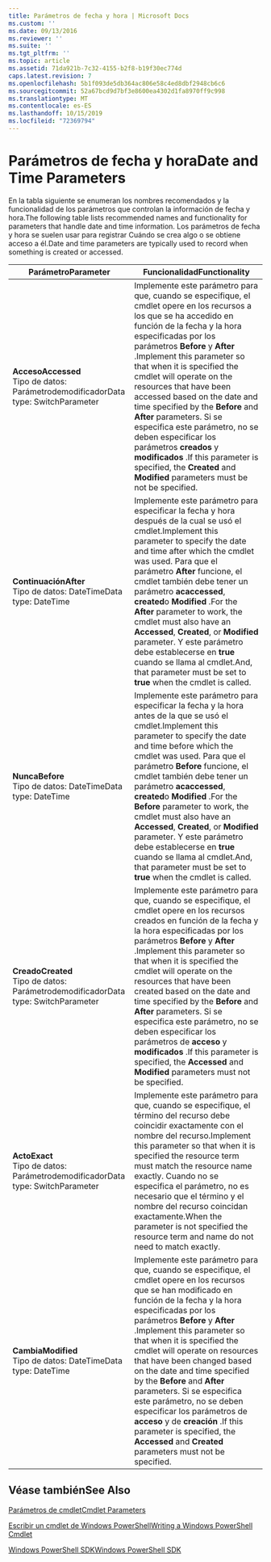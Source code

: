 ```yaml
---
title: Parámetros de fecha y hora | Microsoft Docs
ms.custom: ''
ms.date: 09/13/2016
ms.reviewer: ''
ms.suite: ''
ms.tgt_pltfrm: ''
ms.topic: article
ms.assetid: 71da921b-7c32-4155-b2f8-b19f30ec774d
caps.latest.revision: 7
ms.openlocfilehash: 5b1f093de5db364ac806e58c4ed8dbf2948cb6c6
ms.sourcegitcommit: 52a67bcd9d7bf3e8600ea4302d1fa8970ff9c998
ms.translationtype: MT
ms.contentlocale: es-ES
ms.lasthandoff: 10/15/2019
ms.locfileid: "72369794"
---
```

# <a name="date-and-time-parameters"></a><span data-ttu-id="e806b-102">Parámetros de fecha y hora</span><span class="sxs-lookup"><span data-stu-id="e806b-102">Date and Time Parameters</span></span>

<span data-ttu-id="e806b-103">En la tabla siguiente se enumeran los nombres recomendados y la funcionalidad de los parámetros que controlan la información de fecha y hora.</span><span class="sxs-lookup"><span data-stu-id="e806b-103">The following table lists recommended names and functionality for parameters that handle date and time information.</span></span> <span data-ttu-id="e806b-104">Los parámetros de fecha y hora se suelen usar para registrar Cuándo se crea algo o se obtiene acceso a él.</span><span class="sxs-lookup"><span data-stu-id="e806b-104">Date and time parameters are typically used to record when something is created or accessed.</span></span>

|<span data-ttu-id="e806b-105">Parámetro</span><span class="sxs-lookup"><span data-stu-id="e806b-105">Parameter</span></span>|<span data-ttu-id="e806b-106">Funcionalidad</span><span class="sxs-lookup"><span data-stu-id="e806b-106">Functionality</span></span>|
|---|---|
|<span data-ttu-id="e806b-107">**Acceso**</span><span class="sxs-lookup"><span data-stu-id="e806b-107">**Accessed**</span></span><br><span data-ttu-id="e806b-108">Tipo de datos: Parámetrodemodificador</span><span class="sxs-lookup"><span data-stu-id="e806b-108">Data type: SwitchParameter</span></span>|<span data-ttu-id="e806b-109">Implemente este parámetro para que, cuando se especifique, el cmdlet opere en los recursos a los que se ha accedido en función de la fecha y la hora especificadas por los parámetros **Before** y **After** .</span><span class="sxs-lookup"><span data-stu-id="e806b-109">Implement this parameter so that when it is specified the cmdlet will operate on the resources that have been accessed based on the date and time specified by the **Before** and **After** parameters.</span></span> <span data-ttu-id="e806b-110">Si se especifica este parámetro, no se deben especificar los parámetros **creados** y **modificados** .</span><span class="sxs-lookup"><span data-stu-id="e806b-110">If this parameter is specified, the **Created** and **Modified** parameters must be not be specified.</span></span>|
|<span data-ttu-id="e806b-111">**Continuación**</span><span class="sxs-lookup"><span data-stu-id="e806b-111">**After**</span></span><br><span data-ttu-id="e806b-112">Tipo de datos: DateTime</span><span class="sxs-lookup"><span data-stu-id="e806b-112">Data type: DateTime</span></span>|<span data-ttu-id="e806b-113">Implemente este parámetro para especificar la fecha y hora después de la cual se usó el cmdlet.</span><span class="sxs-lookup"><span data-stu-id="e806b-113">Implement this parameter to specify the date and time after which the cmdlet was used.</span></span> <span data-ttu-id="e806b-114">Para que el parámetro **After** funcione, el cmdlet también debe tener un parámetro **acaccessed**, **created**o **Modified** .</span><span class="sxs-lookup"><span data-stu-id="e806b-114">For the **After** parameter to work, the cmdlet must also have an **Accessed**, **Created**, or **Modified** parameter.</span></span> <span data-ttu-id="e806b-115">Y este parámetro debe establecerse en **true** cuando se llama al cmdlet.</span><span class="sxs-lookup"><span data-stu-id="e806b-115">And, that parameter must be set to **true** when the cmdlet is called.</span></span>|
|<span data-ttu-id="e806b-116">**Nunca**</span><span class="sxs-lookup"><span data-stu-id="e806b-116">**Before**</span></span><br><span data-ttu-id="e806b-117">Tipo de datos: DateTime</span><span class="sxs-lookup"><span data-stu-id="e806b-117">Data type: DateTime</span></span>|<span data-ttu-id="e806b-118">Implemente este parámetro para especificar la fecha y la hora antes de la que se usó el cmdlet.</span><span class="sxs-lookup"><span data-stu-id="e806b-118">Implement this parameter to specify the date and time before which the cmdlet was used.</span></span> <span data-ttu-id="e806b-119">Para que el parámetro **Before** funcione, el cmdlet también debe tener un parámetro **acaccessed**, **created**o **Modified** .</span><span class="sxs-lookup"><span data-stu-id="e806b-119">For the **Before** parameter to work, the cmdlet must also have an **Accessed**, **Created**, or **Modified** parameter.</span></span> <span data-ttu-id="e806b-120">Y este parámetro debe establecerse en **true** cuando se llama al cmdlet.</span><span class="sxs-lookup"><span data-stu-id="e806b-120">And, that parameter must be set to **true** when the cmdlet is called.</span></span>|
|<span data-ttu-id="e806b-121">**Creado**</span><span class="sxs-lookup"><span data-stu-id="e806b-121">**Created**</span></span><br><span data-ttu-id="e806b-122">Tipo de datos: Parámetrodemodificador</span><span class="sxs-lookup"><span data-stu-id="e806b-122">Data type: SwitchParameter</span></span>|<span data-ttu-id="e806b-123">Implemente este parámetro para que, cuando se especifique, el cmdlet opere en los recursos creados en función de la fecha y la hora especificadas por los parámetros **Before** y **After** .</span><span class="sxs-lookup"><span data-stu-id="e806b-123">Implement this parameter so that when it is specified the cmdlet will operate on the resources that have been created based on the date and time specified by the **Before** and **After** parameters.</span></span> <span data-ttu-id="e806b-124">Si se especifica este parámetro, no se deben especificar los parámetros de **acceso** y **modificados** .</span><span class="sxs-lookup"><span data-stu-id="e806b-124">If this parameter is specified, the **Accessed** and **Modified** parameters must not be specified.</span></span>|
|<span data-ttu-id="e806b-125">**Acto**</span><span class="sxs-lookup"><span data-stu-id="e806b-125">**Exact**</span></span><br><span data-ttu-id="e806b-126">Tipo de datos: Parámetrodemodificador</span><span class="sxs-lookup"><span data-stu-id="e806b-126">Data type: SwitchParameter</span></span>|<span data-ttu-id="e806b-127">Implemente este parámetro para que, cuando se especifique, el término del recurso debe coincidir exactamente con el nombre del recurso.</span><span class="sxs-lookup"><span data-stu-id="e806b-127">Implement this parameter so that when it is specified the resource term must match the resource name exactly.</span></span> <span data-ttu-id="e806b-128">Cuando no se especifica el parámetro, no es necesario que el término y el nombre del recurso coincidan exactamente.</span><span class="sxs-lookup"><span data-stu-id="e806b-128">When the parameter is not specified the resource term and name do not need to match exactly.</span></span>|
|<span data-ttu-id="e806b-129">**Cambia**</span><span class="sxs-lookup"><span data-stu-id="e806b-129">**Modified**</span></span><br><span data-ttu-id="e806b-130">Tipo de datos: DateTime</span><span class="sxs-lookup"><span data-stu-id="e806b-130">Data type: DateTime</span></span>|<span data-ttu-id="e806b-131">Implemente este parámetro para que, cuando se especifique, el cmdlet opere en los recursos que se han modificado en función de la fecha y la hora especificadas por los parámetros **Before** y **After** .</span><span class="sxs-lookup"><span data-stu-id="e806b-131">Implement this parameter so that when it is specified the cmdlet will operate on resources that have been changed based on the date and time specified by the **Before** and **After** parameters.</span></span> <span data-ttu-id="e806b-132">Si se especifica este parámetro, no se deben especificar los parámetros de **acceso** y de **creación** .</span><span class="sxs-lookup"><span data-stu-id="e806b-132">If this parameter is specified, the **Accessed** and **Created** parameters must not be specified.</span></span>|
## <a name="see-also"></a><span data-ttu-id="e806b-133">Véase también</span><span class="sxs-lookup"><span data-stu-id="e806b-133">See Also</span></span>

[<span data-ttu-id="e806b-134">Parámetros de cmdlet</span><span class="sxs-lookup"><span data-stu-id="e806b-134">Cmdlet Parameters</span></span>](./cmdlet-parameters.md)

[<span data-ttu-id="e806b-135">Escribir un cmdlet de Windows PowerShell</span><span class="sxs-lookup"><span data-stu-id="e806b-135">Writing a Windows PowerShell Cmdlet</span></span>](./writing-a-windows-powershell-cmdlet.md)

[<span data-ttu-id="e806b-136">Windows PowerShell SDK</span><span class="sxs-lookup"><span data-stu-id="e806b-136">Windows PowerShell SDK</span></span>](../windows-powershell-reference.md)
